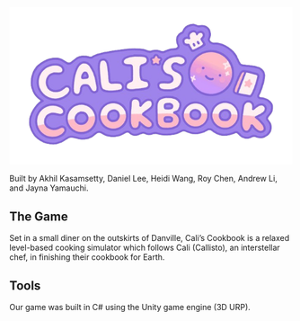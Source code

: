 ![Logo](Assets/_Assets/Art/UI%20Art/Misc/title_logo_logo_transparent.png)

Built by Akhil Kasamsetty, Daniel Lee, Heidi Wang, Roy Chen, Andrew Li, and Jayna Yamauchi.

## The Game

Set in a small diner on the outskirts of Danville, Cali’s Cookbook is a relaxed level-based cooking simulator which follows Cali (Callisto), an interstellar chef, in finishing their cookbook for Earth.


## Tools

Our game was built in C# using the Unity game engine (3D URP).
